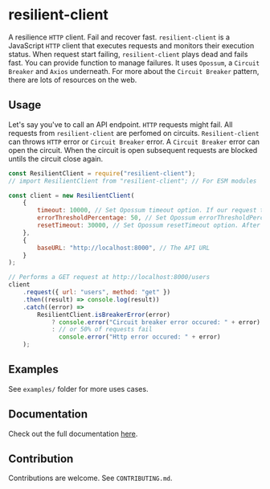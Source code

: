 # resilient-client

A resilience `HTTP` client. Fail and recover fast.
`resilient-client` is a JavaScript `HTTP` client that executes requests
and monitors their execution status. When request start failing, `resilient-client`
plays dead and fails fast. You can provide function to manage failures.
It uses `Opossum`, a `Circuit Breaker` and `Axios` underneath. For more about the `Circuit Breaker` pattern, there are lots of resources
on the web.

## Usage

Let's say you've to call an API endpoint. `HTTP` requests might fail.
All requests from `resilient-client` are perfomed on circuits. `Resilient-client` can throws `HTTP` error or `Circuit Breaker` error. A `Circuit Breaker` error can open the circuit. When the circuit is open subsequent requests are blocked untils the circuit close again.

```javascript
const ResilientClient = require("resilient-client");
// import ResilientClient from "resilient-client"; // For ESM modules

const client = new ResilientClient(
    {
        timeout: 10000, // Set Opossum timeout option. If our request takes longer than 3 seconds, trigger a failure
        errorThresholdPercentage: 50, // Set Opossum errorThresholdPercentage option. If 50% of requests fail, open the circuit.
        resetTimeout: 30000, // Set Opossum resetTimeout option. After 30 seconds, try again.
    },
    {
        baseURL: "http://localhost:8000", // The API URL
    }
);

// Performs a GET request at http://localhost:8000/users
client
    .request({ url: "users", method: "get" })
    .then((result) => console.log(result))
    .catch((error) =>
        ResilientClient.isBreakerError(error)
            ? console.error("Circuit breaker error occured: " + error) // The request takes longer than 30 seconds
            : // or 50% of requests fail
              console.error("Http error occured: " + error)
    );
```

## Examples

See `examples/` folder for more uses cases.

## Documentation

Check out the full documentation [here](https://cedrick-ah.github.io/resilient-client/).

## Contribution

Contributions are welcome. See `CONTRIBUTING.md`.
